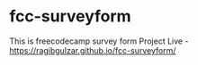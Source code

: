 # fcc-surveyform
This is freecodecamp survey form Project
Live - https://ragibgulzar.github.io/fcc-surveyform/
